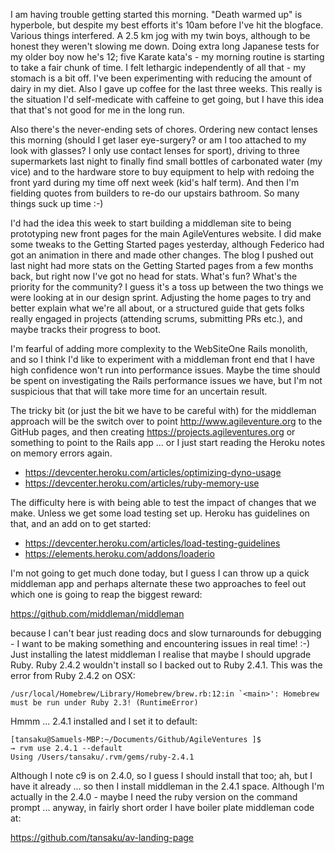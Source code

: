 I am having trouble getting started this morning.  "Death warmed up" is hyperbole, but despite my best efforts it's 10am before I've hit the blogface.  Various things interfered.  A 2.5 km jog with my twin boys, although to be honest they weren't slowing me down.  Doing extra long Japanese tests for my older boy now he's 12; five Karate kata's - my morning routine is starting to take a fair chunk of time.  I felt lethargic independently of all that - my stomach is a bit off.  I've been experimenting with reducing the amount of dairy in my diet.  Also I gave up coffee for the last three weeks.  This really is the situation I'd self-medicate with caffeine to get going, but I have this idea that that's not good for me in the long run.

Also there's the never-ending sets of chores.  Ordering new contact lenses this morning (should I get laser eye-surgery? or am I too attached to my look with glasses? I only use contact lenses for sport), driving to three supermarkets last night to finally find small bottles of carbonated water (my vice) and to the hardware store to buy equipment to help with redoing the front yard during my time off next week (kid's half term).  And then I'm fielding quotes from builders to re-do our upstairs bathroom.  So many things suck up time :-)

I'd had the idea this week to start building a middleman site to being prototyping new front pages for the main AgileVentures website.  I did make some tweaks to the Getting Started pages yesterday, although Federico had got an animation in there and made other changes.  The blog I pushed out last night had more stats on the Getting Started pages from a few months back, but right now I've got no head for stats.  What's fun?  What's the priority for the community?  I guess it's a toss up between the two things we were looking at in our design sprint.  Adjusting the home pages to try and better explain what we're all about, or a structured guide that gets folks really engaged in projects (attending scrums, submitting PRs etc.), and maybe tracks their progress to boot.

I'm fearful of adding more complexity to the WebSiteOne Rails monolith, and so I think I'd like to experiment with a middleman front end that I have high confidence won't run into performance issues.  Maybe the time should be spent on investigating the Rails performance issues we have, but I'm not suspicious that that will take more time for an uncertain result.

The tricky bit (or just the bit we have to be careful with) for the middleman approach will be the switch over to point http://www.agileventure.org to the GitHub pages, and then creating https://projects.agileventures.org or something to point to the Rails app ... or I just start reading the Heroku notes on memory errors again.

* https://devcenter.heroku.com/articles/optimizing-dyno-usage
* https://devcenter.heroku.com/articles/ruby-memory-use

The difficulty here is with being able to test the impact of changes that we make.  Unless we get some load testing set up.  Heroku has guidelines on that, and an add on to get started:

* https://devcenter.heroku.com/articles/load-testing-guidelines
* https://elements.heroku.com/addons/loaderio

I'm not going to get much done today, but I guess I can throw up a quick middleman app and perhaps alternate these two approaches to feel out which one is going to reap the biggest reward:

https://github.com/middleman/middleman

because I can't bear just reading docs and slow turnarounds for debugging - I want to be making something and encountering issues in real time! :-) Just installing the latest middleman I realise that maybe I should upgrade Ruby.  Ruby 2.4.2 wouldn't install so I backed out to Ruby 2.4.1.  This was the error from Ruby 2.4.2 on OSX:

```
/usr/local/Homebrew/Library/Homebrew/brew.rb:12:in `<main>': Homebrew must be run under Ruby 2.3! (RuntimeError)
```
Hmmm ... 2.4.1 installed and I set it to default:

```
[tansaku@Samuels-MBP:~/Documents/Github/AgileVentures ]$ 
→ rvm use 2.4.1 --default
Using /Users/tansaku/.rvm/gems/ruby-2.4.1
```

Although I note c9 is on 2.4.0, so I guess I should install that too; ah, but I have it already ... so then I install middleman in the 2.4.1 space.  Although I'm actually in the 2.4.0 - maybe I need the ruby version on the command prompt ... anyway, in fairly short order I have boiler plate middleman code at:

https://github.com/tansaku/av-landing-page


